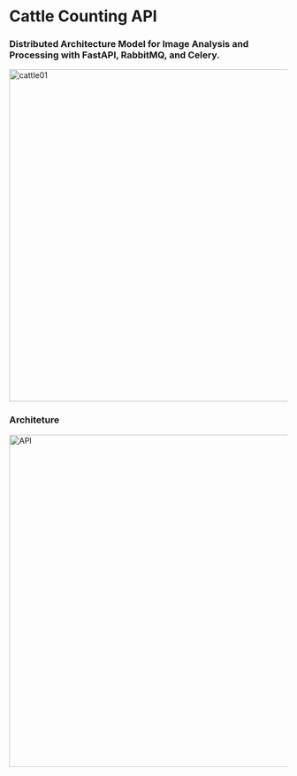 # Cattle Counting API

### Distributed Architecture Model for Image Analysis and Processing with FastAPI, RabbitMQ, and Celery.

<img src="https://github.com/user-attachments/assets/db576e4b-53d8-4aa8-85f9-335dd524f2cf" alt="cattle01" width="600"/>

### Architeture

<img src="https://github.com/user-attachments/assets/5aa6b83b-74a4-41aa-9f3e-daceaf33611c" alt="API" width="600"/>

